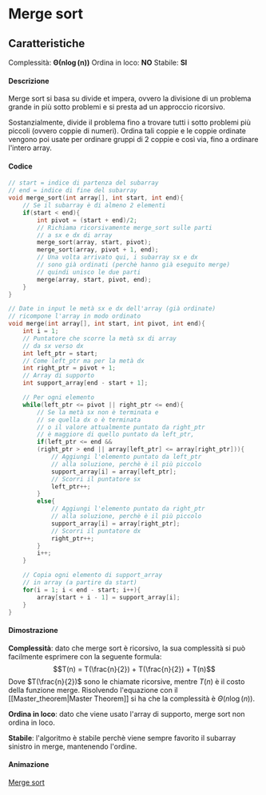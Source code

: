 # Merge sort
## Caratteristiche
Complessità:  $\boldsymbol{\Theta(n\log(n))}$
Ordina in loco: **NO**
Stabile: **SI**

#### Descrizione
Merge sort si basa su divide et impera, ovvero la divisione di un problema grande in più sotto problemi e si presta ad un approccio ricorsivo.

Sostanzialmente, divide il problema fino a trovare tutti i sotto problemi più piccoli (ovvero coppie di numeri). Ordina tali coppie e le coppie ordinate vengono poi usate per ordinare gruppi di 2 coppie e così via, fino a ordinare l'intero array.

#### Codice
````c
// start = indice di partenza del subarray
// end = indice di fine del subarray
void merge_sort(int array[], int start, int end){
	// Se il subarray è di almeno 2 elementi
	if(start < end){
		int pivot = (start + end)/2;
		// Richiama ricorsivamente merge_sort sulle parti
		// a sx e dx di array
		merge_sort(array, start, pivot);
		merge_sort(array, pivot + 1, end);
		// Una volta arrivato qui, i subarray sx e dx
		// sono già ordinati (perchè hanno già eseguito merge)
		// quindi unisco le due parti
		merge(array, start, pivot, end);
	}
}

// Date in input le metà sx e dx dell'array (già ordinate)
// ricompone l'array in modo ordinato
void merge(int array[], int start, int pivot, int end){
	int i = 1;
	// Puntatore che scorre la metà sx di array
	// da sx verso dx
	int left_ptr = start;
	// Come left_ptr ma per la metà dx
	int right_ptr = pivot + 1;
	// Array di supporto
	int support_array[end - start + 1];

	// Per ogni elemento
	while(left_ptr <= pivot || right_ptr <= end){
		// Se la metà sx non è terminata e 
		// se quella dx o è terminata
		// o il valore attualmente puntato da right_ptr
		// è maggiore di quello puntato da left_ptr,
		if(left_ptr <= end && 
		(right_ptr > end || array[left_ptr] <= array[right_ptr])){
			// Aggiungi l'elemento puntato da left_ptr
			// alla soluzione, perchè è il più piccolo
			support_array[i] = array[left_ptr];
			// Scorri il puntatore sx
			left_ptr++;
		}
		else{
			// Aggiungi l'elemento puntato da right_ptr
			// alla soluzione, perchè è il più piccolo
			support_array[i] = array[right_ptr];
			// Scorri il puntatore dx
			right_ptr++;
		}
		i++;
	}

	// Copia ogni elemento di support_array
	// in array (a partire da start)
	for(i = 1; i < end - start; i++){
		array[start + i - 1] = support_array[i];
	}
}

````

#### Dimostrazione
**Complessità**: dato che merge sort è ricorsivo, la sua complessità si può facilmente esprimere con la seguente formula:$$T(n) = T(\frac{n}{2}) + T(\frac{n}{2}) + T(n)$$
Dove $T(\frac{n}{2})$ sono le chiamate ricorsive, mentre $T(n)$ è il costo della funzione merge.
Risolvendo l'equazione con il [[Master_theorem|Master Theorem]] si ha che la complessità è $\Theta(n\log(n))$.

**Ordina in loco**: dato che viene usato l'array di supporto, merge sort non ordina in loco.

**Stabile**: l'algoritmo è stabile perchè viene sempre favorito il subarray sinistro in merge, mantenendo l'ordine.

#### Animazione
[Merge sort](https://www.youtube.com/watch?v=ZRPoEKHXTJg)